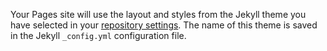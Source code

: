 Your Pages site will use the layout and styles from the Jekyll theme you have selected in your [repository settings](https://github.com/dx72/a1/settings). The name of this theme is saved in the Jekyll `_config.yml` configuration file.
